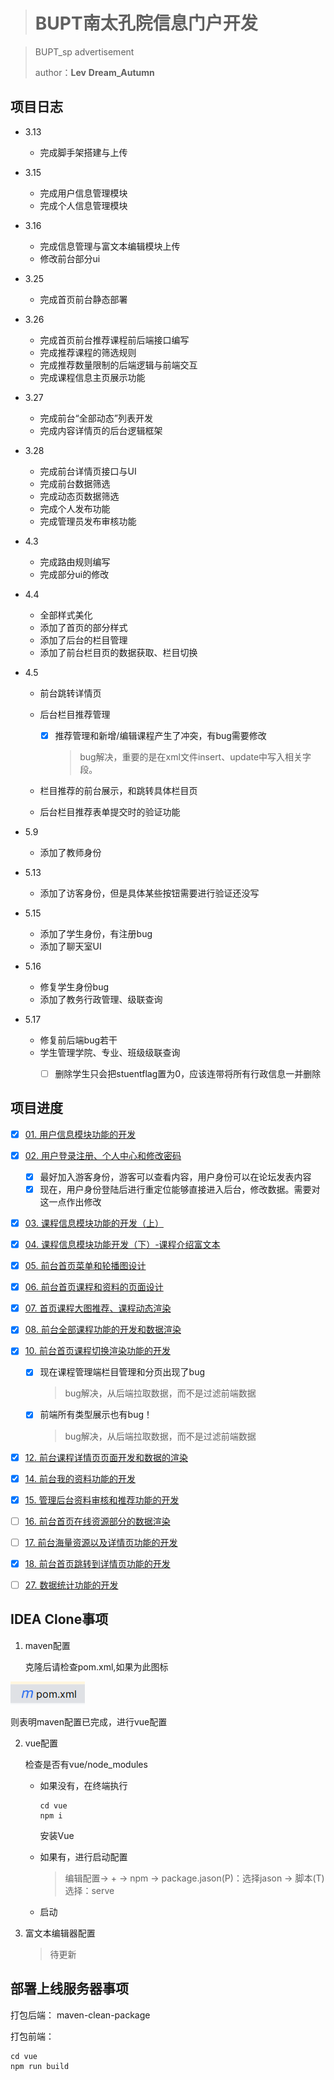 > # BUPT南太孔院信息门户开发
>

> BUPT_sp advertisement
>
> author：**Lev**  **Dream_Autumn**



## 项目日志

- 3.13
  - 完成脚手架搭建与上传
  
- 3.15
  - 完成用户信息管理模块
  - 完成个人信息管理模块
  
- 3.16
  - 完成信息管理与富文本编辑模块上传
  - 修改前台部分ui
  
- 3.25
  - 完成首页前台静态部署
  
- 3.26
  - 完成首页前台推荐课程前后端接口编写
  - 完成推荐课程的筛选规则
  - 完成推荐数量限制的后端逻辑与前端交互
  - 完成课程信息主页展示功能
  
- 3.27
  - 完成前台“全部动态”列表开发
  - 完成内容详情页的后台逻辑框架
  
- 3.28
  - 完成前台详情页接口与UI
  - 完成前台数据筛选
  - 完成动态页数据筛选
  - 完成个人发布功能
  - 完成管理员发布审核功能
  
- 4.3
  - 完成路由规则编写
  - 完成部分ui的修改
  
- 4.4
  - 全部样式美化
  - 添加了首页的部分样式
  - 添加了后台的栏目管理
  - 添加了前台栏目页的数据获取、栏目切换
  
- 4.5
  - 前台跳转详情页
  
  - 后台栏目推荐管理
    - [x] 推荐管理和新增/编辑课程产生了冲突，有bug需要修改
    
      > bug解决，重要的是在xml文件insert、update中写入相关字段。
    
  - 栏目推荐的前台展示，和跳转具体栏目页
  
  - 后台栏目推荐表单提交时的验证功能
  
- 5.9

  - 添加了教师身份

- 5.13

  - 添加了访客身份，但是具体某些按钮需要进行验证还没写
  
- 5.15

  - 添加了学生身份，有注册bug
  - 添加了聊天室UI

- 5.16

  - 修复学生身份bug
  - 添加了教务行政管理、级联查询
  
- 5.17

  - 修复前后端bug若干
  - 学生管理学院、专业、班级级联查询
    - [ ] 删除学生只会把stuentflag置为0，应该连带将所有行政信息一并删除









## 项目进度

- [x] [01. 用户信息模块功能的开发](https://www.yuque.com/xiaqing-en2ii/skflxg/fqkfyggeq1a5nxxu)

- [x] [02. 用户登录注册、个人中心和修改密码](https://www.yuque.com/xiaqing-en2ii/skflxg/ep5pcvnr7grnt0eu)
  - [x] 最好加入游客身份，游客可以查看内容，用户身份可以在论坛发表内容
  - [x] 现在，用户身份登陆后进行重定位能够直接进入后台，修改数据。需要对这一点作出修改

- [x] [03. 课程信息模块功能的开发（上）](https://www.yuque.com/xiaqing-en2ii/skflxg/sav42v1esfpugrqm)

- [x] [04. 课程信息模块功能开发（下）-课程介绍富文本](https://www.yuque.com/xiaqing-en2ii/skflxg/kp5p60ps6psa8afn)

- [x] [05. 前台首页菜单和轮播图设计](https://www.yuque.com/xiaqing-en2ii/skflxg/vty8ipnv370b9xcv)

- [x] [06. 前台首页课程和资料的页面设计](https://www.yuque.com/xiaqing-en2ii/skflxg/ldtlxpozgmtmxu81)

- [x] [07. 首页课程大图推荐、课程动态渲染](https://www.yuque.com/xiaqing-en2ii/skflxg/we6nt9qboqhzxfbe)

- [x] [08. 前台全部课程功能的开发和数据渲染](https://www.yuque.com/xiaqing-en2ii/skflxg/neyq5342qyor2ic6)

- [x] [10. 前台首页课程切换渲染功能的开发](https://www.yuque.com/xiaqing-en2ii/skflxg/fi6ginii9qi9paqx)
  - [x] 现在课程管理端栏目管理和分页出现了bug
  
    > bug解决，从后端拉取数据，而不是过滤前端数据
  
  - [x] 前端所有类型展示也有bug！
  
    > bug解决，从后端拉取数据，而不是过滤前端数据
  
- [x] [12. 前台课程详情页页面开发和数据的渲染](https://www.yuque.com/xiaqing-en2ii/skflxg/wyed89cc7qfp9gr1)

- [x] [14. 前台我的资料功能的开发](https://www.yuque.com/xiaqing-en2ii/skflxg/hyw85gkaxab3xgo4)

- [x] [15. 管理后台资料审核和推荐功能的开发](https://www.yuque.com/xiaqing-en2ii/skflxg/pvabggzu2fholbly)

- [ ] [16. 前台首页在线资源部分的数据渲染](https://www.yuque.com/xiaqing-en2ii/skflxg/vvn3h046kcw85gp7)

- [ ] [17. 前台海量资源以及详情页功能的开发](https://www.yuque.com/xiaqing-en2ii/skflxg/bdqmlr1rqrq454zg)

- [x] [18. 前台首页跳转到详情页功能的开发](https://www.yuque.com/xiaqing-en2ii/skflxg/vcg92wp50fpw0w57)

- [ ] [27. 数据统计功能的开发](https://www.yuque.com/xiaqing-en2ii/skflxg/vhfx75nqsc26t8vf)



## IDEA Clone事项

1. maven配置

   克隆后请检查pom.xml,如果为此图标

![image-20240313232451477](README.assets/image-20240313232451477.png)

则表明maven配置已完成，进行vue配置



2. vue配置

   检查是否有vue/node_modules

   - 如果没有，在终端执行

     ```
     cd vue
     npm i
     ```

     安装Vue

   - 如果有，进行启动配置

     > 编辑配置->  +  ->  npm  ->  package.jason(P)：选择jason  ->  脚本(T)选择：serve

   - 启动

3. 富文本编辑器配置

   > 待更新



## 部署上线服务器事项

打包后端：
maven-clean-package

打包前端：

```
cd vue
npm run build
```

